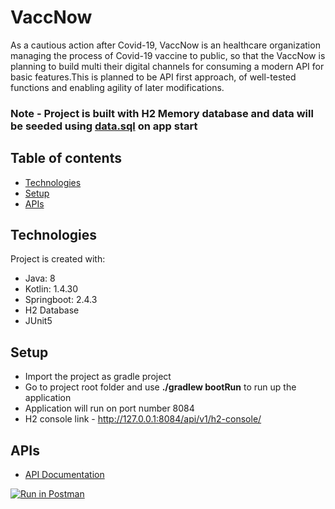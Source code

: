 # VaccNow

As a cautious action after Covid-19, VaccNow is an healthcare organization managing the process of Covid-19 vaccine to public, so that the VaccNow is planning to build multi their digital channels for consuming a modern API for basic features.This is planned to be API first approach, of well-tested functions and enabling agility of later modifications.

### Note - Project is built with H2 Memory database and data will be seeded using [data.sql](https://github.com/sachinrana135/VaccNow/blob/main/src/main/resources/data.sql)  on app start

## Table of contents
* [Technologies](#technologies)
* [Setup](#setup)
* [APIs](#apis)

## Technologies

Project is created with:
* Java: 8
* Kotlin: 1.4.30
* Springboot: 2.4.3
* H2 Database
* JUnit5

## Setup
* Import the project as gradle project
* Go to project root folder and use **./gradlew bootRun** to run up the application
* Application will run on port number 8084 
* H2 console link - http://127.0.0.1:8084/api/v1/h2-console/

## APIs

* [API Documentation](https://documenter.getpostman.com/view/2141799/Tz5jcz6t)

[![Run in Postman](https://run.pstmn.io/button.svg)](https://www.getpostman.com/collections/36f1ceca4865d3e0cb7a)
